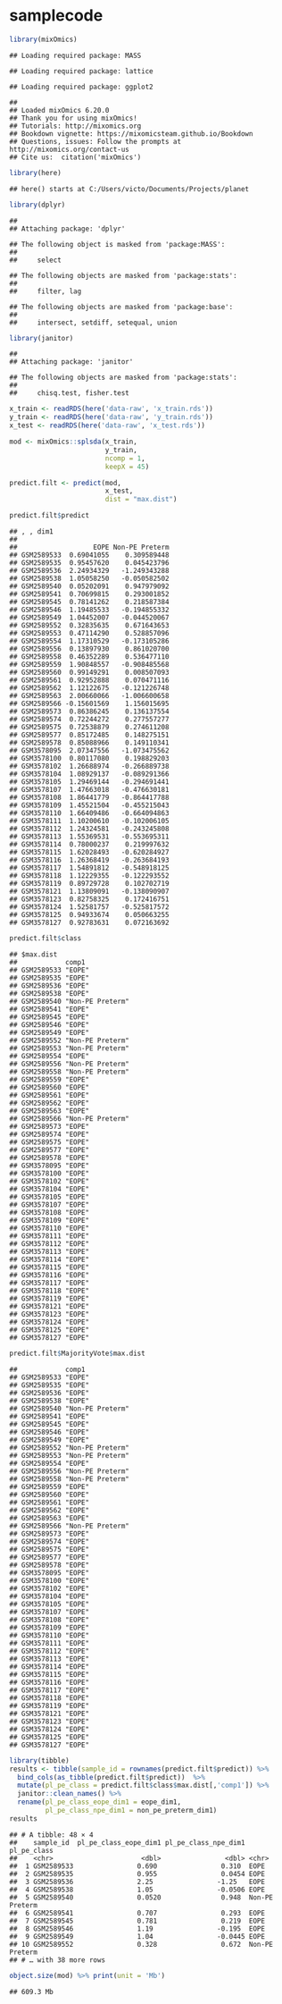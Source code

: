 samplecode
================

``` r
library(mixOmics)
```

    ## Loading required package: MASS

    ## Loading required package: lattice

    ## Loading required package: ggplot2

    ## 
    ## Loaded mixOmics 6.20.0
    ## Thank you for using mixOmics!
    ## Tutorials: http://mixomics.org
    ## Bookdown vignette: https://mixomicsteam.github.io/Bookdown
    ## Questions, issues: Follow the prompts at http://mixomics.org/contact-us
    ## Cite us:  citation('mixOmics')

``` r
library(here)
```

    ## here() starts at C:/Users/victo/Documents/Projects/planet

``` r
library(dplyr)
```

    ## 
    ## Attaching package: 'dplyr'

    ## The following object is masked from 'package:MASS':
    ## 
    ##     select

    ## The following objects are masked from 'package:stats':
    ## 
    ##     filter, lag

    ## The following objects are masked from 'package:base':
    ## 
    ##     intersect, setdiff, setequal, union

``` r
library(janitor)
```

    ## 
    ## Attaching package: 'janitor'

    ## The following objects are masked from 'package:stats':
    ## 
    ##     chisq.test, fisher.test

``` r
x_train <- readRDS(here('data-raw', 'x_train.rds'))
y_train <- readRDS(here('data-raw', 'y_train.rds'))
x_test <- readRDS(here('data-raw', 'x_test.rds'))

mod <- mixOmics::splsda(x_train,
                        y_train,
                        ncomp = 1,
                        keepX = 45)

predict.filt <- predict(mod,
                        x_test,
                        dist = "max.dist")

predict.filt$predict
```

    ## , , dim1
    ## 
    ##                   EOPE Non-PE Preterm
    ## GSM2589533  0.69041055    0.309589448
    ## GSM2589535  0.95457620    0.045423796
    ## GSM2589536  2.24934329   -1.249343288
    ## GSM2589538  1.05058250   -0.050582502
    ## GSM2589540  0.05202091    0.947979092
    ## GSM2589541  0.70699815    0.293001852
    ## GSM2589545  0.78141262    0.218587384
    ## GSM2589546  1.19485533   -0.194855332
    ## GSM2589549  1.04452007   -0.044520067
    ## GSM2589552  0.32835635    0.671643653
    ## GSM2589553  0.47114290    0.528857096
    ## GSM2589554  1.17310529   -0.173105286
    ## GSM2589556  0.13897930    0.861020700
    ## GSM2589558  0.46352289    0.536477110
    ## GSM2589559  1.90848557   -0.908485568
    ## GSM2589560  0.99149291    0.008507093
    ## GSM2589561  0.92952888    0.070471116
    ## GSM2589562  1.12122675   -0.121226748
    ## GSM2589563  2.00660066   -1.006600658
    ## GSM2589566 -0.15601569    1.156015695
    ## GSM2589573  0.86386245    0.136137554
    ## GSM2589574  0.72244272    0.277557277
    ## GSM2589575  0.72538879    0.274611208
    ## GSM2589577  0.85172485    0.148275151
    ## GSM2589578  0.85088966    0.149110341
    ## GSM3578095  2.07347556   -1.073475562
    ## GSM3578100  0.80117080    0.198829203
    ## GSM3578102  1.26688974   -0.266889738
    ## GSM3578104  1.08929137   -0.089291366
    ## GSM3578105  1.29469144   -0.294691441
    ## GSM3578107  1.47663018   -0.476630181
    ## GSM3578108  1.86441779   -0.864417788
    ## GSM3578109  1.45521504   -0.455215043
    ## GSM3578110  1.66409486   -0.664094863
    ## GSM3578111  1.10200610   -0.102006105
    ## GSM3578112  1.24324581   -0.243245808
    ## GSM3578113  1.55369531   -0.553695311
    ## GSM3578114  0.78000237    0.219997632
    ## GSM3578115  1.62028493   -0.620284927
    ## GSM3578116  1.26368419   -0.263684193
    ## GSM3578117  1.54891812   -0.548918125
    ## GSM3578118  1.12229355   -0.122293552
    ## GSM3578119  0.89729728    0.102702719
    ## GSM3578121  1.13809091   -0.138090907
    ## GSM3578123  0.82758325    0.172416751
    ## GSM3578124  1.52581757   -0.525817572
    ## GSM3578125  0.94933674    0.050663255
    ## GSM3578127  0.92783631    0.072163692

``` r
predict.filt$class
```

    ## $max.dist
    ##            comp1           
    ## GSM2589533 "EOPE"          
    ## GSM2589535 "EOPE"          
    ## GSM2589536 "EOPE"          
    ## GSM2589538 "EOPE"          
    ## GSM2589540 "Non-PE Preterm"
    ## GSM2589541 "EOPE"          
    ## GSM2589545 "EOPE"          
    ## GSM2589546 "EOPE"          
    ## GSM2589549 "EOPE"          
    ## GSM2589552 "Non-PE Preterm"
    ## GSM2589553 "Non-PE Preterm"
    ## GSM2589554 "EOPE"          
    ## GSM2589556 "Non-PE Preterm"
    ## GSM2589558 "Non-PE Preterm"
    ## GSM2589559 "EOPE"          
    ## GSM2589560 "EOPE"          
    ## GSM2589561 "EOPE"          
    ## GSM2589562 "EOPE"          
    ## GSM2589563 "EOPE"          
    ## GSM2589566 "Non-PE Preterm"
    ## GSM2589573 "EOPE"          
    ## GSM2589574 "EOPE"          
    ## GSM2589575 "EOPE"          
    ## GSM2589577 "EOPE"          
    ## GSM2589578 "EOPE"          
    ## GSM3578095 "EOPE"          
    ## GSM3578100 "EOPE"          
    ## GSM3578102 "EOPE"          
    ## GSM3578104 "EOPE"          
    ## GSM3578105 "EOPE"          
    ## GSM3578107 "EOPE"          
    ## GSM3578108 "EOPE"          
    ## GSM3578109 "EOPE"          
    ## GSM3578110 "EOPE"          
    ## GSM3578111 "EOPE"          
    ## GSM3578112 "EOPE"          
    ## GSM3578113 "EOPE"          
    ## GSM3578114 "EOPE"          
    ## GSM3578115 "EOPE"          
    ## GSM3578116 "EOPE"          
    ## GSM3578117 "EOPE"          
    ## GSM3578118 "EOPE"          
    ## GSM3578119 "EOPE"          
    ## GSM3578121 "EOPE"          
    ## GSM3578123 "EOPE"          
    ## GSM3578124 "EOPE"          
    ## GSM3578125 "EOPE"          
    ## GSM3578127 "EOPE"

``` r
predict.filt$MajorityVote$max.dist
```

    ##            comp1           
    ## GSM2589533 "EOPE"          
    ## GSM2589535 "EOPE"          
    ## GSM2589536 "EOPE"          
    ## GSM2589538 "EOPE"          
    ## GSM2589540 "Non-PE Preterm"
    ## GSM2589541 "EOPE"          
    ## GSM2589545 "EOPE"          
    ## GSM2589546 "EOPE"          
    ## GSM2589549 "EOPE"          
    ## GSM2589552 "Non-PE Preterm"
    ## GSM2589553 "Non-PE Preterm"
    ## GSM2589554 "EOPE"          
    ## GSM2589556 "Non-PE Preterm"
    ## GSM2589558 "Non-PE Preterm"
    ## GSM2589559 "EOPE"          
    ## GSM2589560 "EOPE"          
    ## GSM2589561 "EOPE"          
    ## GSM2589562 "EOPE"          
    ## GSM2589563 "EOPE"          
    ## GSM2589566 "Non-PE Preterm"
    ## GSM2589573 "EOPE"          
    ## GSM2589574 "EOPE"          
    ## GSM2589575 "EOPE"          
    ## GSM2589577 "EOPE"          
    ## GSM2589578 "EOPE"          
    ## GSM3578095 "EOPE"          
    ## GSM3578100 "EOPE"          
    ## GSM3578102 "EOPE"          
    ## GSM3578104 "EOPE"          
    ## GSM3578105 "EOPE"          
    ## GSM3578107 "EOPE"          
    ## GSM3578108 "EOPE"          
    ## GSM3578109 "EOPE"          
    ## GSM3578110 "EOPE"          
    ## GSM3578111 "EOPE"          
    ## GSM3578112 "EOPE"          
    ## GSM3578113 "EOPE"          
    ## GSM3578114 "EOPE"          
    ## GSM3578115 "EOPE"          
    ## GSM3578116 "EOPE"          
    ## GSM3578117 "EOPE"          
    ## GSM3578118 "EOPE"          
    ## GSM3578119 "EOPE"          
    ## GSM3578121 "EOPE"          
    ## GSM3578123 "EOPE"          
    ## GSM3578124 "EOPE"          
    ## GSM3578125 "EOPE"          
    ## GSM3578127 "EOPE"

``` r
library(tibble)
results <- tibble(sample_id = rownames(predict.filt$predict)) %>%
  bind_cols(as_tibble(predict.filt$predict))  %>%
  mutate(pl_pe_class = predict.filt$class$max.dist[,'comp1']) %>%
  janitor::clean_names() %>%
  rename(pl_pe_class_eope_dim1 = eope_dim1,
         pl_pe_class_npe_dim1 = non_pe_preterm_dim1) 
results
```

    ## # A tibble: 48 × 4
    ##    sample_id  pl_pe_class_eope_dim1 pl_pe_class_npe_dim1 pl_pe_class   
    ##    <chr>                      <dbl>                <dbl> <chr>         
    ##  1 GSM2589533                0.690                0.310  EOPE          
    ##  2 GSM2589535                0.955                0.0454 EOPE          
    ##  3 GSM2589536                2.25                -1.25   EOPE          
    ##  4 GSM2589538                1.05                -0.0506 EOPE          
    ##  5 GSM2589540                0.0520               0.948  Non-PE Preterm
    ##  6 GSM2589541                0.707                0.293  EOPE          
    ##  7 GSM2589545                0.781                0.219  EOPE          
    ##  8 GSM2589546                1.19                -0.195  EOPE          
    ##  9 GSM2589549                1.04                -0.0445 EOPE          
    ## 10 GSM2589552                0.328                0.672  Non-PE Preterm
    ## # … with 38 more rows

``` r
object.size(mod) %>% print(unit = 'Mb')
```

    ## 609.3 Mb
